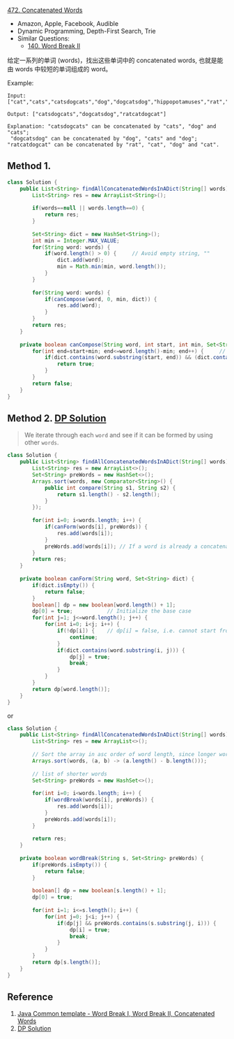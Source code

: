 [472. Concatenated Words](https://leetcode.com/problems/concatenated-words/)

* Amazon, Apple, Facebook, Audible
* Dynamic Programming, Depth-First Search, Trie
* Similar Questions:
    * [140. Word Break II](https://leetcode.com/problems/word-break-ii/)
    

给定一系列的单词 (words)，找出这些单词中的 concatenated words, 也就是能由 words 中较短的单词组成的 word。

Example:

    Input: ["cat","cats","catsdogcats","dog","dogcatsdog","hippopotamuses","rat","ratcatdogcat"]
    
    Output: ["catsdogcats","dogcatsdog","ratcatdogcat"]
    
    Explanation: "catsdogcats" can be concatenated by "cats", "dog" and "cats"; 
     "dogcatsdog" can be concatenated by "dog", "cats" and "dog"; 
    "ratcatdogcat" can be concatenated by "rat", "cat", "dog" and "cat".

    
## Method 1.
```java
class Solution {
    public List<String> findAllConcatenatedWordsInADict(String[] words) {
        List<String> res = new ArrayList<String>();
        
        if(words==null || words.length==0) {
            return res;
        }
        
        Set<String> dict = new HashSet<String>();
        int min = Integer.MAX_VALUE;
        for(String word: words) {
            if(word.length() > 0) {     // Avoid empty string, ""
                dict.add(word);
                min = Math.min(min, word.length());
            }
        }
        
        for(String word: words) {
            if(canCompose(word, 0, min, dict)) {
                res.add(word);
            }
        }
        return res;
    }
    
    private boolean canCompose(String word, int start, int min, Set<String> dict) {
        for(int end=start+min; end<=word.length()-min; end++) {     // Here, the length of word should be at least 2*min
            if(dict.contains(word.substring(start, end)) && (dict.contains(word.substring(end)) || canCompose(word, end, min, dict))) {
                return true;
            }
        }
        return false;
    }
}
```


## Method 2. [DP Solution](https://leetcode.com/problems/concatenated-words/discuss/95652/Java-DP-Solution)
> We iterate through each `word` and see if it can be formed by using other `words`.
>

```java
class Solution {
    public List<String> findAllConcatenatedWordsInADict(String[] words) {
        List<String> res = new ArrayList<>();
        Set<String> preWords = new HashSet<>();
        Arrays.sort(words, new Comparator<String>() {
            public int compare(String s1, String s2) {
                return s1.length() - s2.length();
            }
        });
        
        for(int i=0; i<words.length; i++) {
            if(canForm(words[i], preWords)) {
                res.add(words[i]);
            }
            preWords.add(words[i]); // If a word is already a concatenated word
        }
        return res;
    }
    
    private boolean canForm(String word, Set<String> dict) {
        if(dict.isEmpty()) {
            return false;
        }
        boolean[] dp = new boolean[word.length() + 1];
        dp[0] = true;           // Initialize the base case
        for(int j=1; j<=word.length(); j++) {
            for(int i=0; i<j; i++) {
                if(!dp[i]) {    // dp[i] = false, i.e. cannot start from index i
                    continue;
                }
                if(dict.contains(word.substring(i, j))) {
                    dp[j] = true;
                    break;
                }
            }
        }
        return dp[word.length()];
    }
}
```

or 

```java
class Solution {
    public List<String> findAllConcatenatedWordsInADict(String[] words) {
        List<String> res = new ArrayList<>();
        
        // Sort the array in asc order of word length, since longer words are formed by shorter words.
        Arrays.sort(words, (a, b) -> (a.length() - b.length()));
        
        // list of shorter words
        Set<String> preWords = new HashSet<>();
        
        for(int i=0; i<words.length; i++) {
            if(wordBreak(words[i], preWords)) {
                res.add(words[i]);
            }
            preWords.add(words[i]);
        }
        
        return res;
    }
    
    private boolean wordBreak(String s, Set<String> preWords) {
        if(preWords.isEmpty()) {
            return false;
        }
        
        boolean[] dp = new boolean[s.length() + 1];
        dp[0] = true;
        
        for(int i=1; i<=s.length(); i++) {
            for(int j=0; j<i; j++) {
                if(dp[j] && preWords.contains(s.substring(j, i))) {
                    dp[i] = true;
                    break;
                }
            }
        }
        return dp[s.length()];
    }
}
```

## Reference
1. [Java Common template - Word Break I, Word Break II, Concatenated Words](https://leetcode.com/problems/concatenated-words/discuss/348972/Java-Common-template-Word-Break-I-Word-Break-II-Concatenated-Words)
2. [DP Solution](https://leetcode.com/problems/concatenated-words/discuss/95652/Java-DP-Solution)


